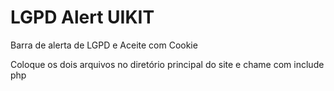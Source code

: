 # LGPD Alert UIKIT
 Barra de alerta de LGPD e Aceite com Cookie

Coloque os dois arquivos no diretório principal do site e chame com include php
